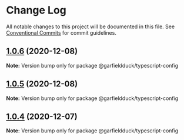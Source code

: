 # Change Log

All notable changes to this project will be documented in this file.
See [Conventional Commits](https://conventionalcommits.org) for commit guidelines.

## [1.0.6](https://github.com/garfieldduck/config-fe/compare/@garfieldduck/typescript-config@1.0.3...@garfieldduck/typescript-config@1.0.6) (2020-12-08)

**Note:** Version bump only for package @garfieldduck/typescript-config





## [1.0.5](https://github.com/garfieldduck/config-fe/compare/@garfieldduck/typescript-config@1.0.3...@garfieldduck/typescript-config@1.0.5) (2020-12-08)

**Note:** Version bump only for package @garfieldduck/typescript-config





## [1.0.4](https://github.com/garfieldduck/config-fe/compare/@garfieldduck/typescript-config@1.0.3...@garfieldduck/typescript-config@1.0.4) (2020-12-07)

**Note:** Version bump only for package @garfieldduck/typescript-config
